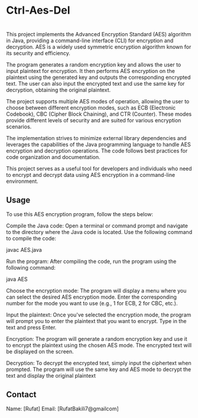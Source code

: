 # Ctrl-Aes-Del
# 

This project implements the Advanced Encryption Standard (AES) algorithm in Java, providing a command-line interface (CLI) for encryption and decryption. AES is a widely used symmetric encryption algorithm known for its security and efficiency.

The program generates a random encryption key and allows the user to input plaintext for encryption. It then performs AES encryption on the plaintext using the generated key and outputs the corresponding encrypted text. The user can also input the encrypted text and use the same key for decryption, obtaining the original plaintext.

The project supports multiple AES modes of operation, allowing the user to choose between different encryption modes, such as ECB (Electronic Codebook), CBC (Cipher Block Chaining), and CTR (Counter). These modes provide different levels of security and are suited for various encryption scenarios.

The implementation strives to minimize external library dependencies and leverages the capabilities of the Java programming language to handle AES encryption and decryption operations. The code follows best practices for code organization and documentation.

This project serves as a useful tool for developers and individuals who need to encrypt and decrypt data using AES encryption in a command-line environment.


## Usage

To use this AES encryption program, follow the steps below:

Compile the Java code: Open a terminal or command prompt and navigate to the directory where the Java code is located. Use the following command to compile the code:

javac AES.java

Run the program: After compiling the code, run the program using the following command:

java AES

Choose the encryption mode: The program will display a menu where you can select the desired AES encryption mode. Enter the corresponding number for the mode you want to use (e.g., 1 for ECB, 2 for CBC, etc.).

Input the plaintext: Once you've selected the encryption mode, the program will prompt you to enter the plaintext that you want to encrypt. Type in the text and press Enter.

Encryption: The program will generate a random encryption key and use it to encrypt the plaintext using the chosen AES mode. The encrypted text will be displayed on the screen.

Decryption: To decrypt the encrypted text, simply input the ciphertext when prompted. The program will use the same key and AES mode to decrypt the text and display the original plaintext




## Contact

Name: [Rufat]
Email: [RufatBakili7@gmailcom]


